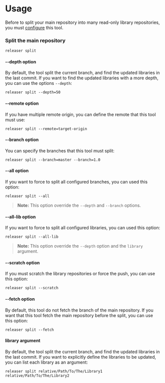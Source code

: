 Usage
=====

Before to split your main repository into many read-only library repositories,
you must [configure](config.md) this tool.

### Split the main repository

```
releaser split
```

#### --depth option

By default, the tool split the current branch, and find the updated libraries in the last commit.
If you want to find the updated libraries with a more depth, you can use the options `--depth`:

```
releaser split --depth=50
```

#### --remote option

If you have multiple remote origin, you can define the remote that this tool must use:

```
releaser split --remote=target-origin
```

#### --branch option

You can specify the branches that this tool must split:

```
releaser split --branch=master --branch=1.0
```

#### --all option

If you want to force to split all configured branches, you can used this option:

```
releaser split --all
```

> **Note:** This option override the `--depth` and `--branch` options.

#### --all-lib option

If you want to force to split all configured libraries, you can used this option:

```
releaser split --all-lib
```

> **Note:** This option override the `--depth` option and the `library` argument.

#### --scratch option

If you must scratch the library repositories or force the push, you can use this option:

```
releaser split --scratch
```

#### --fetch option

By default, this tool do not fetch the branch of the main repository. If you want that
this tool fetch the main repository before the split, you can use this option:

```
releaser split --fetch
```

#### library argument

By default, the tool split the current branch, and find the updated libraries in the last commit.
If you want to explicitly define the libraries to be updated, you can list each library as an argument:

```
releaser split relative/Path/To/The/Library1 relative/Path/To/The/Library2
```
